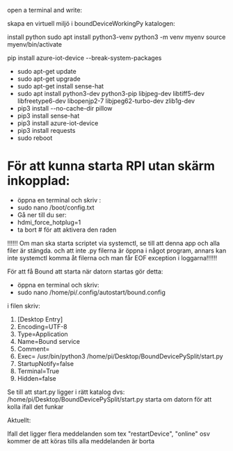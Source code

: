 open a terminal and write:

skapa en virtuell miljö i boundDeviceWorkingPy katalogen:

install python
sudo apt install python3-venv
python3 -m venv myenv
source myenv/bin/activate

pip install azure-iot-device --break-system-packages

- sudo apt-get update
- sudo apt-get upgrade
- sudo apt-get install sense-hat
- sudo apt install python3-dev python3-pip libjpeg-dev libtiff5-dev libfreetype6-dev libopenjp2-7 libjpeg62-turbo-dev zlib1g-dev
- pip3 install --no-cache-dir pillow
- pip3 install sense-hat
- pip3 install azure-iot-device
- pip3 install requests
- sudo reboot

# För att kunna starta RPI utan skärm inkopplad:
- öppna en terminal och skriv :
- sudo nano /boot/config.txt
- Gå ner till du ser:
- hdmi_force_hotplug=1
- ta bort # för att aktivera den raden



 !!!!!! Om man ska starta scriptet via systemctl, se till att denna app och alla filer är stängda. 
och att inte .py filerna är öppna i något program, annars kan inte systemctl 
 komma åt filerna och man får EOF exception i loggarna!!!!!!


För att få Bound att starta när datorn startas gör detta:
- öppna en terminal och skriv:
- sudo nano /home/pi/.config/autostart/bound.config

i filen skriv:

1. [Desktop Entry]
2. Encoding=UTF-8
3. Type=Application
4. Name=Bound service
5. Comment=
6. Exec= /usr/bin/python3 /home/pi/Desktop/BoundDevicePySplit/start.py
7. StartupNotify=false
8. Terminal=True
9. Hidden=false

Se till att start.py ligger i rätt katalog   dvs:  /home/pi/Desktop/BoundDevicePySplit/start.py
starta om datorn för att kolla ifall det funkar





Aktuellt:

Ifall det ligger flera meddelanden som tex "restartDevice", "online" osv kommer de att köras tills alla meddelanden är borta
